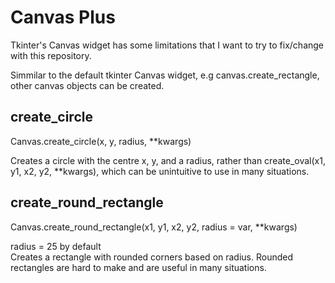 # Canvas Plus #
Tkinter's Canvas widget has some limitations that I want to try to fix/change with this repository.

Simmilar to the default tkinter Canvas widget, e.g canvas.create_rectangle, other canvas objects can be created. 

## create_circle ##
Canvas.create_circle(x, y, radius, **kwargs)

Creates a circle with the centre x, y, and a radius, rather than create_oval(x1, y1, x2, y2, **kwargs), which can be unintuitive to use in many situations.

## create_round_rectangle ##
Canvas.create_round_rectangle(x1, y1, x2, y2, radius = var, **kwargs)

radius = 25 by default<br>
Creates a rectangle with rounded corners based on radius. Rounded rectangles are hard to make and are useful in many situations.